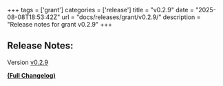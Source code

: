 +++
tags = ['grant']
categories = ['release']
title = "v0.2.9"
date = "2025-08-08T18:53:42Z"
url = "docs/releases/grant/v0.2.9/"
description = "Release notes for grant v0.2.9"
+++

## Release Notes:
Version [v0.2.9](https://github.com/anchore/grant/releases/tag/v0.2.9)

**[(Full Changelog)](https://github.com/anchore/grant/compare/v0.2.8...v0.2.9)**
